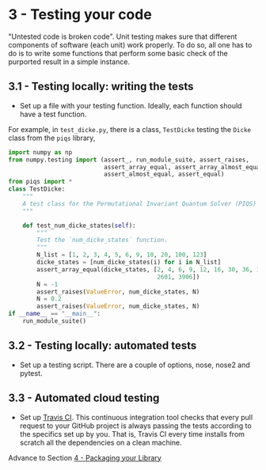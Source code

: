 # 3 - Testing your code

"Untested code is broken code". Unit testing makes sure that different components of software (each unit) work properly. To do so, all one has to do is to write some functions that perform some basic check of the purported result in a simple instance. 

## 3.1 -  Testing locally: writing the tests
- Set up a file with your testing function. Ideally, each function should have a test function. 

For example, in `test_dicke.py`, there is a class, `TestDicke` testing the `Dicke` class from the `piqs` library,

```python
import numpy as np
from numpy.testing import (assert_, run_module_suite, assert_raises,
                           assert_array_equal, assert_array_almost_equal,
                           assert_almost_equal, assert_equal)
from piqs import *
class TestDicke:
    """
    A test class for the Permutational Invariant Quantum Solver (PIQS) from the Dicke class.
    """

    def test_num_dicke_states(self):
        """
        Test the `num_dicke_states` function.
        """
        N_list = [1, 2, 3, 4, 5, 6, 9, 10, 20, 100, 123]
        dicke_states = [num_dicke_states(i) for i in N_list]
        assert_array_equal(dicke_states, [2, 4, 6, 9, 12, 16, 30, 36, 121,
                                          2601, 3906])
        N = -1
        assert_raises(ValueError, num_dicke_states, N)
        N = 0.2
        assert_raises(ValueError, num_dicke_states, N)
if __name__ == "__main__":
    run_module_suite()
```

## 3.2 - Testing locally: automated tests
- Set up a testing script. There are a couple of options, nose, nose2 and pytest.

## 3.3 - Automated cloud testing
- Set up [Travis CI](https://travis-ci.org). This continuous integration tool checks that every pull request to your GitHub project is always passing the tests according to the specifics set up by you.
That is, Travis CI every time installs from scratch all the dependencies on a clean machine.


Advance to Section [4 - Packaging your Library](4-package.md)

